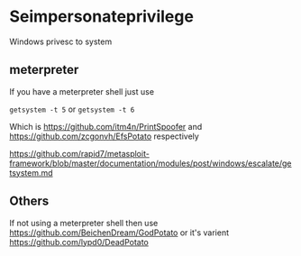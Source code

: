 # Seimpersonateprivilege
Windows privesc to system

## meterpreter
If you have a meterpreter shell just use 

`getsystem -t 5` or `getsystem -t 6`

Which is https://github.com/itm4n/PrintSpoofer and https://github.com/zcgonvh/EfsPotato respectively 


https://github.com/rapid7/metasploit-framework/blob/master/documentation/modules/post/windows/escalate/getsystem.md


## Others

If not using a meterpreter shell then use https://github.com/BeichenDream/GodPotato or it's varient https://github.com/lypd0/DeadPotato
